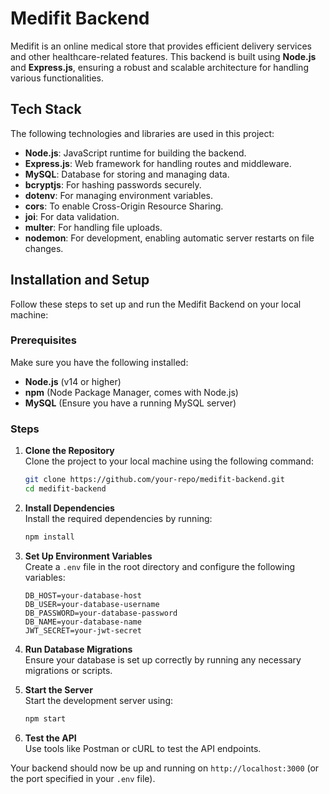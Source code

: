 # Medifit Backend

Medifit is an online medical store that provides efficient delivery services and other healthcare-related features. This backend is built using **Node.js** and **Express.js**, ensuring a robust and scalable architecture for handling various functionalities.

## Tech Stack

The following technologies and libraries are used in this project:

- **Node.js**: JavaScript runtime for building the backend.
- **Express.js**: Web framework for handling routes and middleware.
- **MySQL**: Database for storing and managing data.
- **bcryptjs**: For hashing passwords securely.
- **dotenv**: For managing environment variables.
- **cors**: To enable Cross-Origin Resource Sharing.
- **joi**: For data validation.
- **multer**: For handling file uploads.
- **nodemon**: For development, enabling automatic server restarts on file changes.

## Installation and Setup

Follow these steps to set up and run the Medifit Backend on your local machine:

### Prerequisites

Make sure you have the following installed:

- **Node.js** (v14 or higher)
- **npm** (Node Package Manager, comes with Node.js)
- **MySQL** (Ensure you have a running MySQL server)

### Steps

1. **Clone the Repository**  
   Clone the project to your local machine using the following command:
   ```bash
   git clone https://github.com/your-repo/medifit-backend.git
   cd medifit-backend
2. **Install Dependencies**  
    Install the required dependencies by running:  
    ```bash
    npm install
    ```

3. **Set Up Environment Variables**  
    Create a `.env` file in the root directory and configure the following variables:  
    ```env
    DB_HOST=your-database-host
    DB_USER=your-database-username
    DB_PASSWORD=your-database-password
    DB_NAME=your-database-name
    JWT_SECRET=your-jwt-secret
    ```

4. **Run Database Migrations**  
    Ensure your database is set up correctly by running any necessary migrations or scripts.

5. **Start the Server**  
    Start the development server using:  
    ```bash
    npm start
    ```

6. **Test the API**  
    Use tools like Postman or cURL to test the API endpoints.

Your backend should now be up and running on `http://localhost:3000` (or the port specified in your `.env` file).  